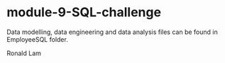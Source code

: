# module-9-SQL-challenge

Data modelling, data engineering and data analysis files can be found in EmployeeSQL folder. 

Ronald Lam
